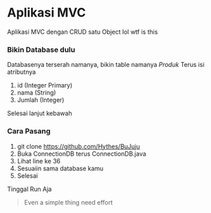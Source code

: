 # Aplikasi MVC
Aplikasi MVC dengan CRUD satu Object 
lol wtf is this

### Bikin Database dulu
Databasenya terserah namanya, bikin table namanya *Produk*
Terus isi atributnya 
1. id (Integer Primary)
2. nama (String) 
3. Jumlah (Integer)

Selesai lanjut kebawah

### Cara Pasang

1. git clone https://github.com/Hythes/BuJuju
2. Buka ConnectionDB terus ConnectionDB.java
3. Lihat line ke 36
4. Sesuaiin sama database kamu
5. Selesai

Tinggal Run Aja

> Even a simple thing need effort
